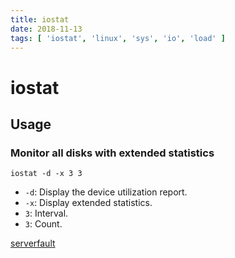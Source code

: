 ```yaml
---
title: iostat
date: 2018-11-13
tags: [ 'iostat', 'linux', 'sys', 'io', 'load' ]
---
```


# iostat

## Usage

### Monitor all disks with extended statistics

`iostat -d -x 3 3`

* `-d`: Display the device utilization report.
* `-x`: Display extended statistics.
* `3`: Interval.
* `3`: Count.

[serverfault](https://serverfault.com/questions/871096/iostat-reports-significantly-different-util-and-await-for-two-identical-dis')
